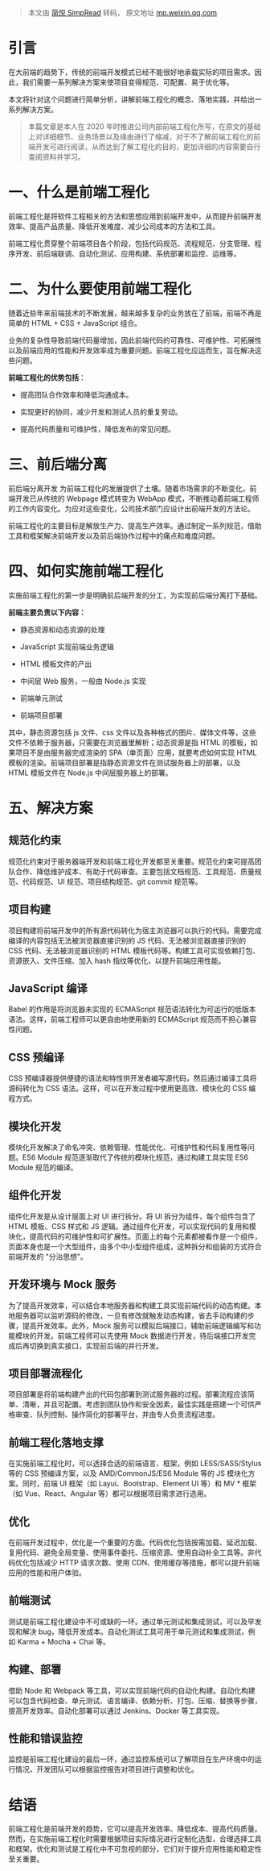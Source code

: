 > 本文由 [简悦 SimpRead](http://ksria.com/simpread/) 转码， 原文地址 [mp.weixin.qq.com](https://mp.weixin.qq.com/s/f7QnAfYd0gtk1fx-ImX1eQ)

引言
==

在大前端的趋势下，传统的前端开发模式已经不能很好地承载实际的项目需求。因此，我们需要一系列解决方案来使项目变得规范、可配置、易于优化等。

本文将针对这个问题进行简单分析，讲解前端工程化的概念、落地实践，并给出一系列解决方案。

> 本篇文章是本人在 2020 年时推进公司内部前端工程化所写，在原文的基础上对详细细节、业务场景以及缘由进行了缩减，对于不了解前端工程化的前端开发可进行阅读，从而达到了解工程化的目的，更加详细的内容需要自行查阅资料并学习。

一、什么是前端工程化
==========

前端工程化是将软件工程相关的方法和思想应用到前端开发中，从而提升前端开发效率、提高产品质量、降低开发难度、减少公司成本的方法和工具。

前端工程化贯穿整个前端项目各个阶段，包括代码规范、流程规范、分支管理、程序开发、前后端联调、自动化测试、应用构建、系统部署和监控、运维等。

二、为什么要使用前端工程化
=============

随着近些年来前端技术的不断发展，越来越多复杂的业务放在了前端，前端不再是简单的 HTML + CSS + JavaScript 组合。

业务的复杂性导致前端代码量增加，因此前端代码的可靠性、可维护性、可拓展性以及前端应用的性能和开发效率成为重要问题。前端工程化应运而生，旨在解决这些问题。

**前端工程化的优势包括**：

*   提高团队合作效率和降低沟通成本。
    
*   实现更好的协同，减少开发和测试人员的重复劳动。
    
*   提高代码质量和可维护性，降低发布的常见问题。
    

三、前后端分离
=======

前后端分离开发 为前端工程化的发展提供了土壤。随着市场需求的不断变化，前端开发已从传统的 Webpage 模式转变为 WebApp 模式，不断推动着前端工程师的工作内容变化。为应对这些变化，公司技术部门应设计出前端开发的方法论。

前端工程化的主要目标是解放生产力、提高生产效率。通过制定一系列规范，借助工具和框架解决前端开发以及前后端协作过程中的痛点和难度问题。

四、如何实施前端工程化
===========

实施前端工程化的第一步是明确前后端开发的分工，为实现前后端分离打下基础。

**前端主要负责以下内容：**

*   静态资源和动态资源的处理
    
*   JavaScript 实现前端业务逻辑
    
*   HTML 模板文件的产出
    
*   中间层 Web 服务，一般由 Node.js 实现
    
*   前端单元测试
    
*   前端项目部署
    

其中，静态资源包括 js 文件、css 文件以及各种格式的图片、媒体文件等，这些文件不依赖于服务器，只需要在浏览器里解析；动态资源是指 HTML 的模板，如果项目不是由服务器完成渲染的 SPA（单页面）应用，就要考虑如何实现 HTML 模板的渲染。前端项目部署是指静态资源文件在测试服务器上的部署，以及 HTML 模板文件在 Node.js 中间层服务器上的部署。

五、解决方案
======

规范化约束
-----

规范化约束对于服务器端开发和前端工程化开发都至关重要。规范化约束可提高团队合作、降低维护成本、有助于代码审查。主要包括文档规范、工具规范、质量规范、代码规范、UI 规范、项目结构规范、git commit 规范等。

项目构建
----

项目构建将前端开发中的所有源代码转化为宿主浏览器可以执行的代码。需要完成编译的内容包括无法被浏览器直接识别的 JS 代码、无法被浏览器直接识别的 CSS 代码、无法被浏览器识别的 HTML 模板代码等。构建工具可实现依赖打包、资源嵌入、文件压缩、加入 hash 指纹等优化，以提升前端应用性能。

JavaScript 编译
-------------

Babel 的作用是将浏览器未实现的 ECMAScript 规范语法转化为可运行的低版本语法。这样，前端工程师可以更自由地使用新的 ECMAScript 规范而不担心兼容性问题。

CSS 预编译
-------

CSS 预编译器提供便捷的语法和特性供开发者编写源代码，然后通过编译工具将源码转化为 CSS 语法。这样，可以在开发过程中使用更高效、模块化的 CSS 编程方式。

模块化开发
-----

模块化开发解决了命名冲突、依赖管理、性能优化、可维护性和代码复用性等问题。ES6 Module 规范逐渐取代了传统的模块化规范，通过构建工具实现 ES6 Module 规范的编译。

组件化开发
-----

组件化开发是从设计层面上对 UI 进行拆分。将 UI 拆分为组件，每个组件包含了 HTML 模板、CSS 样式和 JS 逻辑。通过组件化开发，可以实现代码的复用和模块化，提高代码的可维护性和可扩展性。页面上的每个元素都被看作是一个组件，页面本身也是一个大型组件，由多个中小型组件组成，这种拆分和组装的方式符合前端开发的 "分治思想"。

开发环境与 Mock 服务
-------------

为了提高开发效率，可以结合本地服务器和构建工具实现前端代码的动态构建。本地服务器可以监听源码的修改，一旦有修改就触发动态构建，省去手动构建的步骤，提高开发效率。此外，Mock 服务可以模拟后端接口，辅助前端逻辑编写和功能模块的开发。前端工程师可以先使用 Mock 数据进行开发，待后端接口开发完成后再切换到真实接口，实现前后端的并行开发。

项目部署流程化
-------

项目部署是将前端构建产出的代码包部署到测试服务器的过程。部署流程应该简单、清晰，并且可配置。考虑到团队协作和安全因素，最佳实践是搭建一个可供严格审查、队列控制、操作简化的部署平台，并由专人负责流程进度。

前端工程化落地支撑
---------

在实施前端工程化时，可以选择合适的前端语言、框架，例如 LESS/SASS/Stylus 等的 CSS 预编译方案，以及 AMD/CommonJS/ES6 Module 等的 JS 模块化方案。同时，前端 UI 框架（如 Layui、Bootstrap、Element UI 等）和 MV * 框架（如 Vue、React、Angular 等）都可以根据项目需求进行选用。

优化
--

在前端开发过程中，优化是一个重要的方面。代码优化包括按需加载、延迟加载、复用代码、避免全局变量、使用事件委托、压缩资源、使用自动补全工具等。非代码优化包括减少 HTTP 请求次数、使用 CDN、使用缓存等措施，都可以提升前端应用的性能和用户体验。

前端测试
----

测试是前端工程化建设中不可或缺的一环。通过单元测试和集成测试，可以及早发现和解决 bug，降低开发成本。自动化测试工具可用于单元测试和集成测试，例如 Karma + Mocha + Chai 等。

构建、部署
-----

借助 Node 和 Webpack 等工具，可以实现前端代码的自动化构建。自动化构建可以包含代码检查、单元测试、语言编译、依赖分析、打包、压缩、替换等步骤，提高开发效率。自动化部署可以通过 Jenkins、Docker 等工具实现。

性能和错误监控
-------

监控是前端工程化建设的最后一环，通过监控系统可以了解项目在生产环境中的运行情况，开发团队可以根据监控报告对项目进行调整和优化。

结语
==

前端工程化是前端开发的趋势，它可以提高开发效率、降低成本、提高代码质量。然而，在实施前端工程化时需要根据项目实际情况进行定制化选型，合理选择工具和框架。优化和测试是工程化中不可忽视的部分，它们对于提升应用性能和稳定性至关重要。